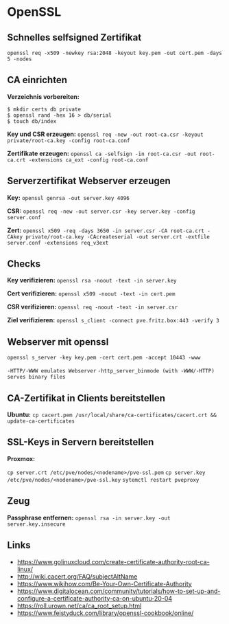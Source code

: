 # OpenSSL

## Schnelles selfsigned Zertifikat

`openssl req -x509 -newkey rsa:2048 -keyout key.pem -out cert.pem -days 5 -nodes`

## CA einrichten

**Verzeichnis vorbereiten:**

    $ mkdir certs db private
    $ openssl rand -hex 16 > db/serial
    $ touch db/index

**Key und CSR erzeugen:** 
`openssl req -new -out root-ca.csr -keyout private/root-ca.key -config root-ca.conf`

**Zertifikate erzeugen:**
`openssl ca -selfsign -in root-ca.csr -out root-ca.crt -extensions ca_ext -config root-ca.conf`

## Serverzertifikat Webserver erzeugen

**Key:**
`openssl genrsa -out server.key 4096`

**CSR:**
`openssl req -new -out server.csr -key server.key -config server.conf`

**Zert:**
`openssl x509 -req -days 3650 -in server.csr -CA root-ca.crt -CAkey private/root-ca.key -CAcreateserial -out server.crt -extfile server.conf -extensions req_v3ext`

## Checks

**Key verifizieren:**
`openssl rsa -noout -text -in server.key`

**Cert verifizieren:**
`openssl x509 -noout -text -in cert.pem`

**CSR verifizieren:**
`openssl req -noout -text -in server.csr`

**Ziel verifizieren:**
`openssl s_client -connect pve.fritz.box:443 -verify 3`

## Webserver mit openssl

`openssl s_server -key key.pem -cert cert.pem -accept 10443 -www`

`-HTTP/-WWW emulates Webserver`
`-http_server_binmode (with -WWW/-HTTP) serves binary files`

## CA-Zertifikat in Clients bereitstellen

**Ubuntu:**
`cp cacert.pem /usr/local/share/ca-certificates/cacert.crt && update-ca-certificates`

## SSL-Keys in Servern bereitstellen

**Proxmox:**

`cp server.crt /etc/pve/nodes/<nodename>/pve-ssl.pem`
`cp server.key /etc/pve/nodes/<nodename>/pve-ssl.key`
`sytemctl restart pveproxy`

## Zeug

**Passphrase entfernen:**
`openssl rsa -in server.key -out server.key.insecure`


## Links

- https://www.golinuxcloud.com/create-certificate-authority-root-ca-linux/
- http://wiki.cacert.org/FAQ/subjectAltName
- https://www.wikihow.com/Be-Your-Own-Certificate-Authority
- https://www.digitalocean.com/community/tutorials/how-to-set-up-and-configure-a-certificate-authority-ca-on-ubuntu-20-04
- https://roll.urown.net/ca/ca_root_setup.html
- https://www.feistyduck.com/library/openssl-cookbook/online/
